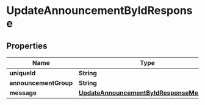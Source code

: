 

# UpdateAnnouncementByIdResponse


## Properties

| Name | Type | Description | Notes |
|------------ | ------------- | ------------- | -------------|
|**uniqueId** | **String** |  |  [optional] |
|**announcementGroup** | **String** |  |  [optional] |
|**message** | [**UpdateAnnouncementByIdResponseMessage**](UpdateAnnouncementByIdResponseMessage.md) |  |  [optional] |



